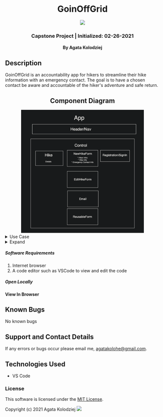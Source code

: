 <div align="center">

# GoinOffGrid

</div>

<div align="center">
<img src="./img/READMEimg.jpeg" width="500px" height="auto" >
</div>
<h3 align="center">Capstone Project | Initialized: 02-26-2021</h3>
<h4 align="center"> By Agata Kolodziej</h4>

## Description

GoinOffGrid is an accountability app for hikers to streamline their hike information with an emergency contact. The goal is to have a chosen contact be aware and accountable of the hiker's adventure and safe return.

<div align="center">

## Component Diagram

<img src="./img/ComponentDiagram.png" width="400px" height="auto" >

</div>

<details>
<summary>Use Case</summary>

- Users are primarily hikers who are hiking alone. The unspoken rule when solo hiking is to let one person (emergency contact) know where you are going, in case something were to happen (weather change, natural disaster, health complications, getting lost, stranger danger, car trouble). The difficulty is organizing all the important information the hiker should share with their emergency contact. (location, duration, supplies, conditions). This has resulted in missing hikers, stressful encounters and general anxiety of solo hiking of being "off the grid" instead of enjoying the experience of being off grid, of disconnecting from the daily grind and enjoying solitude in nature.

- The product will provide a form for the user to input the hike information they are wanting to share with their emergency contact.

- The product will inform the hiker's emergency contact with the form information submitted via email.

- The product will allow the user to log when they have completed their hike and safely returned.

- The product will inform the hiker's emergency contact that the hiker has completed their hike and safely returned.

- The product will have a countdown for the duration of user's the hike.

- The product will notify the hiker's emergency contact if the hiker has not logged their return and provide instructions to ensure the hiker is safe. (Instruct emergency contact to contact the hiker, contact the authorities if suspected that the hiker may be in danger or missing).

- The product will allow users/contacts to alleviate the stress of solo hiking.

</details>

<details>
  <summary>Expand</summary>

</details>

##### Software Requirements

1. Internet browser
2. A code editor such as VSCode to view and edit the code

##### Open Locally

<!-- - Click on the link to my repository: [My Repository](https://github.com/agatakolohe/TapRoom-Redux.git)
- Click on the green "Code" button and copy the repository URL
- Open your terminal and use the command `git clone https://github.com/agatakolohe/TapRoom-Redux.git` into the directory you would like to clone the repository
- Open in text editor to view code and make changes
  - Open terminal and navigate to tap-room directory
  - Use the command `npm install` to download and install all necessary packages for the project to function
  - Use the command `npm install redux@4.0.5 react-redux@7.1.3` to install redux -->

#### View In Browser

<!-- - To Build and view in browser
  - Navigate to TapRoom directory and use the command `npm start`
  - Enjoy the application! -->

## Known Bugs

No known bugs

## Support and Contact Details

If any errors or bugs occur please email me, <agatakolohe@gmail.com>.

## Technologies Used

- VS Code

### License

This software is licensed under the [MIT License](https://choosealicense.com/licenses/mit/).

Copyright (c) 2021 Agata Kolodziej <img src="https://encrypted-tbn0.gstatic.com/images?q=tbn:ANd9GcR8Q_3EVY7j95tTyemJwWxMR7jwvUK7gPe0_w&usqp=CAU" width="2%" height="auto">
